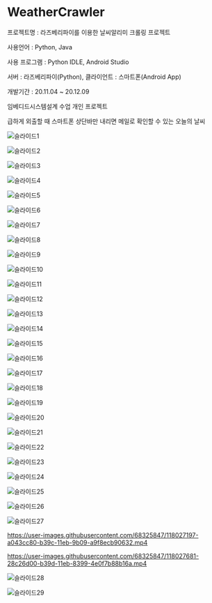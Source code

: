 # WeatherCrawler
프로젝트명 : 라즈베리파이를 이용한 날씨알리미 크롤링 프로젝트

사용언어 : Python, Java

사용 프로그램 : Python IDLE, Android Studio

서버 : 라즈베리파이(Python), 클라이언트 : 스마트폰(Android App)

개발기간 : 20.11.04 ~ 20.12.09

임베디드시스템설계 수업 개인 프로젝트

급하게 외출할 때 스마트폰 상단바만 내리면 메일로 확인할 수 있는 오늘의 날씨

![슬라이드1](https://user-images.githubusercontent.com/68325847/118026886-535ff600-b39c-11eb-9648-421ca0f3ec82.PNG)

![슬라이드2](https://user-images.githubusercontent.com/68325847/118026891-54912300-b39c-11eb-9fa2-2d373b07bd52.PNG)

![슬라이드3](https://user-images.githubusercontent.com/68325847/118026892-5529b980-b39c-11eb-8d67-d9967e0f083f.PNG)

![슬라이드4](https://user-images.githubusercontent.com/68325847/118026895-55c25000-b39c-11eb-97ac-b6269b24335e.PNG)

![슬라이드5](https://user-images.githubusercontent.com/68325847/118026898-565ae680-b39c-11eb-9178-786125ae4bc9.PNG)

![슬라이드6](https://user-images.githubusercontent.com/68325847/118026903-56f37d00-b39c-11eb-8801-14317cd81557.PNG)

![슬라이드7](https://user-images.githubusercontent.com/68325847/118026910-578c1380-b39c-11eb-9f0b-011fd1efce3f.PNG)

![슬라이드8](https://user-images.githubusercontent.com/68325847/118026912-5824aa00-b39c-11eb-8f49-5e68e26cc2d8.PNG)

![슬라이드9](https://user-images.githubusercontent.com/68325847/118026915-58bd4080-b39c-11eb-8d02-f7951a29dccd.PNG)

![슬라이드10](https://user-images.githubusercontent.com/68325847/118026918-5955d700-b39c-11eb-91ca-debfddbd6cf1.PNG)

![슬라이드11](https://user-images.githubusercontent.com/68325847/118026919-59ee6d80-b39c-11eb-8eb9-3bfe680666a4.PNG)

![슬라이드12](https://user-images.githubusercontent.com/68325847/118026922-5a870400-b39c-11eb-9cf8-4f45c3e29184.PNG)

![슬라이드13](https://user-images.githubusercontent.com/68325847/118026924-5b1f9a80-b39c-11eb-9bd1-616228ab5553.PNG)

![슬라이드14](https://user-images.githubusercontent.com/68325847/118026925-5bb83100-b39c-11eb-9421-5ab153fe8987.PNG)

![슬라이드15](https://user-images.githubusercontent.com/68325847/118026929-5c50c780-b39c-11eb-8bcd-d21404e4a3f9.PNG)

![슬라이드16](https://user-images.githubusercontent.com/68325847/118026931-5c50c780-b39c-11eb-8b92-c54068fc08e3.PNG)

![슬라이드17](https://user-images.githubusercontent.com/68325847/118026935-5ce95e00-b39c-11eb-81fc-39d56f8199be.PNG)

![슬라이드18](https://user-images.githubusercontent.com/68325847/118026936-5d81f480-b39c-11eb-856f-664064059e57.PNG)

![슬라이드19](https://user-images.githubusercontent.com/68325847/118026939-5e1a8b00-b39c-11eb-97b0-7634cd53e3e1.PNG)

![슬라이드20](https://user-images.githubusercontent.com/68325847/118026944-5eb32180-b39c-11eb-863c-d2fe2d015e11.PNG)

![슬라이드21](https://user-images.githubusercontent.com/68325847/118026950-5fe44e80-b39c-11eb-8cec-a0e92b7bd270.PNG)

![슬라이드22](https://user-images.githubusercontent.com/68325847/118026953-607ce500-b39c-11eb-9db1-011823b5d516.PNG)

![슬라이드23](https://user-images.githubusercontent.com/68325847/118026955-61157b80-b39c-11eb-86b9-51ad4cf8d728.PNG)

![슬라이드24](https://user-images.githubusercontent.com/68325847/118026959-61ae1200-b39c-11eb-9351-2c5008977f52.PNG)

![슬라이드25](https://user-images.githubusercontent.com/68325847/118026964-62df3f00-b39c-11eb-824b-5539b1fa6aa5.PNG)

![슬라이드26](https://user-images.githubusercontent.com/68325847/118026965-62df3f00-b39c-11eb-8ac6-728409e17ac0.PNG)

![슬라이드27](https://user-images.githubusercontent.com/68325847/118026968-6377d580-b39c-11eb-805c-4cdaa779e049.PNG)

https://user-images.githubusercontent.com/68325847/118027197-a043cc80-b39c-11eb-9b09-a9f8ecb90632.mp4

https://user-images.githubusercontent.com/68325847/118027681-28c26d00-b39d-11eb-8399-4e0f7b88b16a.mp4

![슬라이드28](https://user-images.githubusercontent.com/68325847/118026969-64106c00-b39c-11eb-948c-2f274f653eeb.PNG)

![슬라이드29](https://user-images.githubusercontent.com/68325847/118026971-64a90280-b39c-11eb-8ca3-d5b51f5130d3.PNG)





